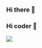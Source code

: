 ### Hi there 👋

<!--
**Liuzjdev/Liuzjdev** is a ✨ _special_ ✨ repository because its `README.md` (this file) appears on your GitHub profile.

Here are some ideas to get you started:

- 🔭 I’m currently working on ...
- 🌱 I’m currently learning ...
- 👯 I’m looking to collaborate on ...
- 🤔 I’m looking for help with ...
- 💬 Ask me about ...
- 📫 How to reach me: ...
- 😄 Pronouns: ...
- ⚡ Fun fact: ...
-->
### Hi coder 👋

![](https://github-readme-stats.vercel.app/api?username=Liuzjdev&count_private=true&show_icons=true&theme=radical)
